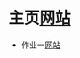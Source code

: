 # 主页[网站](https://wuqing16341019.github.io/swsad/)
* 作业一[网站](https://github.com/wuqing16341019/swsad/blob/master/16341019wuqing%20%20sysu-swsad.github.io.pdf)
